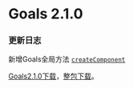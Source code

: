 # Goals 2.1.0

### 更新日志

新增Goals全局方法
[`createComponent`](http://goals.hutrace.info/doc/2.1.0/modules/_goals_d_.html#goalscomponent)

[Goals2.1.0下载](http://goals.hutrace.info/doc/2.1.0/)，[整包下载](http://goals.hutrace.info/doc/2.1.0/)。

